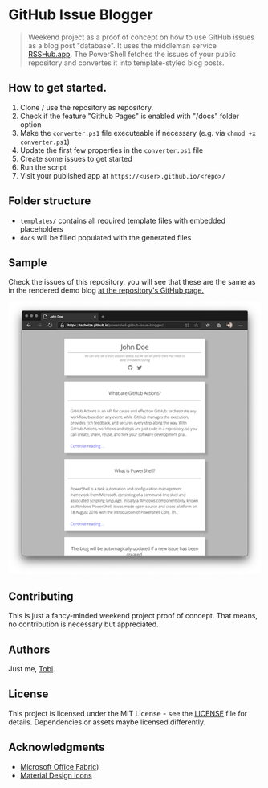 GitHub Issue Blogger
======
> Weekend project as a proof of concept on how to use GitHub issues as a blog post "database". It uses the middleman service [RSSHub.app](https://rsshub.app). The PowerShell fetches the issues of your public repository and convertes it into template-styled blog posts.

## How to get started.

1. Clone / use the repository as repository.
2. Check if the feature "Github Pages" is enabled with "/docs" folder option
2. Make the `converter.ps1` file executeable if necessary (e.g. via `chmod +x converter.ps1`)
2. Update the first few properties in the `converter.ps1` file
3. Create some issues to get started
4. Run the script
5. Visit your published app at `https://<user>.github.io/<repo>/`

## Folder structure

- `templates/` contains all required template files with embedded placeholders
- `docs` will be filled populated with the generated files

## Sample
Check the issues of this repository, you will see that these are the same as in the rendered demo blog [at the repository's GitHub page.](https://tscholze.github.io/powershell-github-issue-blogger/)

![Sample blog screenshot](sample-blog.png)

## Contributing
This is just a fancy-minded weekend project proof of concept. That means, no contribution is necessary but appreciated.

## Authors
Just me, [Tobi]([https://tscholze.github.io).

## License
This project is licensed under the MIT License - see the [LICENSE](LICENSE) file for details.
Dependencies or assets maybe licensed differently.

## Acknowledgments
- [Microsoft Office Fabric](https://developer.microsoft.com/en-us/fabric))
- [Material Design Icons](http://materialdesignicons.com)

